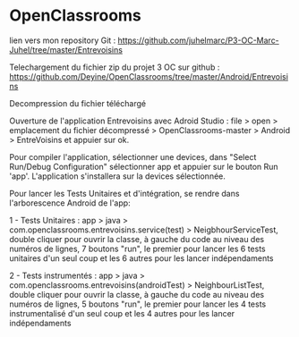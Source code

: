 # OpenClassrooms
lien vers mon repository Git : https://github.com/juhelmarc/P3-OC-Marc-Juhel/tree/master/Entrevoisins

Telechargement du fichier zip du projet 3 OC sur github : https://github.com/Deyine/OpenClassrooms/tree/master/Android/Entrevoisins

Decompression du fichier téléchargé

Ouverture de l'application Entrevoisins avec Adroid Studio : file > open > emplacement du fichier décompressé > 
OpenClassrooms-master > Android > EntreVoisins et appuier sur ok.

Pour compiler l'application, sélectionner une devices, dans "Select Run/Debug Configuration" sélectionner app et appuier sur le bouton Run 'app'. 
L'application s'installera sur la devices sélectionnée.

Pour lancer les Tests Unitaires et d'intégration, se rendre dans l'arborescence Android de l'app:

1 - Tests Unitaires : app > java > com.openclassrooms.entrevoisins.service(test) > NeigbhourServiceTest, double cliquer pour ouvrir la classe, 
à gauche du code au niveau des numéros de lignes, 7 boutons "run", le premier pour lancer les 6 tests unitaires d'un seul coup et les 6 autres pour les lancer indépendaments

2 - Tests instrumentés : app > java > com.openclassrooms.entrevoisins(androidTest) > NeighbourListTest, double cliquer pour ouvrir la classe, à gauche du code au niveau des numéros de lignes, 5 boutons "run",
le premier pour lancer les 4 tests instrumentalisé d'un seul coup et les 4 autres pour les lancer indépendaments